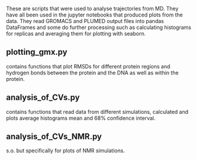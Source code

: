 These are scripts that were used to analyse trajectories from MD. They have all been used in the jupyter notebooks that produced plots from the data. They read GROMACS and PLUMED output files into pandas DataFrames and some do further processing such as calculating histograms for replicas and averaging them for plotting with seaborn.

plotting_gmx.py
---------------
contains functions that plot RMSDs for different protein regions and hydrogen bonds between the protein and the DNA as well as within the protein.

analysis_of_CVs.py
------------------
contains functions that read data from different simulations, calculated and plots average histograms mean and 68% confidence interval.  

analysis_of_CVs_NMR.py
----------------------
s.o. but specifically for plots of NMR simulations.

